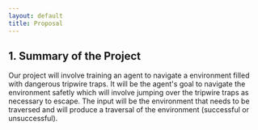 ```yaml
---
layout: default
title: Proposal
---
```


## 1. Summary of the Project

Our project will involve training an agent to navigate a environment filled with dangerous tripwire traps. It will be the agent's goal to navigate the environment safetly which will involve jumping over the tripwire traps as necessary to escape. The input will be the environment that needs to be traversed and will produce a traversal of the environment (successful or unsuccessful). 
